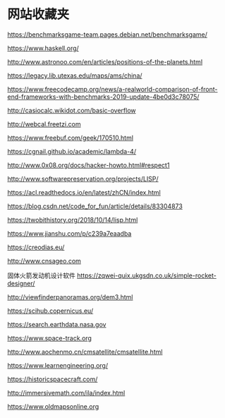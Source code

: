 # 网站收藏夹

https://benchmarksgame-team.pages.debian.net/benchmarksgame/

https://www.haskell.org/

http://www.astronoo.com/en/articles/positions-of-the-planets.html

https://legacy.lib.utexas.edu/maps/ams/china/

https://www.freecodecamp.org/news/a-realworld-comparison-of-front-end-frameworks-with-benchmarks-2019-update-4be0d3c78075/

http://casiocalc.wikidot.com/basic-overflow

http://webcal.freetzi.com

https://www.freebuf.com/geek/170510.html

https://cgnail.github.io/academic/lambda-4/

http://www.0x08.org/docs/hacker-howto.html#respect1

http://www.softwarepreservation.org/projects/LISP/

https://acl.readthedocs.io/en/latest/zhCN/index.html

https://blog.csdn.net/code_for_fun/article/details/83304873

https://twobithistory.org/2018/10/14/lisp.html

https://www.jianshu.com/p/c239a7eaadba

https://creodias.eu/

http://www.cnsageo.com

固体火箭发动机设计软件
https://zqwei-quix.ukgsdn.co.uk/simple-rocket-designer/

http://viewfinderpanoramas.org/dem3.html

https://scihub.copernicus.eu/

https://search.earthdata.nasa.gov

https://www.space-track.org

http://www.aochenmo.cn/cmsatellite/cmsatellite.html

https://www.learnengineering.org/

https://historicspacecraft.com/

http://immersivemath.com/ila/index.html

https://www.oldmapsonline.org


<!--stackedit_data:
eyJoaXN0b3J5IjpbMTMzMDc1MDMyOSwxNjM3ODgxNDhdfQ==
-->
